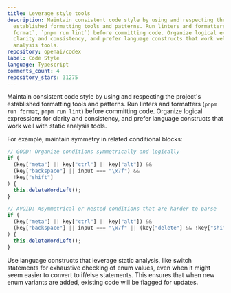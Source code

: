 ```yaml
---
title: Leverage style tools
description: Maintain consistent code style by using and respecting the project's
  established formatting tools and patterns. Run linters and formatters (`pnpm run
  format`, `pnpm run lint`) before committing code. Organize logical expressions for
  clarity and consistency, and prefer language constructs that work well with static
  analysis tools.
repository: openai/codex
label: Code Style
language: Typescript
comments_count: 4
repository_stars: 31275
---
```


Maintain consistent code style by using and respecting the project's established formatting tools and patterns. Run linters and formatters (`pnpm run format`, `pnpm run lint`) before committing code. Organize logical expressions for clarity and consistency, and prefer language constructs that work well with static analysis tools.

For example, maintain symmetry in related conditional blocks:

```typescript
// GOOD: Organize conditions symmetrically and logically
if (
  (key["meta"] || key["ctrl"] || key["alt"]) &&
  (key["backspace"] || input === "\x7f") &&
  !key["shift"]
) {
  this.deleteWordLeft();
}

// AVOID: Asymmetrical or nested conditions that are harder to parse
if (
  (key["meta"] || key["ctrl"] || key["alt"]) &&
  (key["backspace"] || input === "\x7f" || (key["delete"] && !key["shift"]))
) {
  this.deleteWordLeft();
}
```

Use language constructs that leverage static analysis, like switch statements for exhaustive checking of enum values, even when it might seem easier to convert to if/else statements. This ensures that when new enum variants are added, existing code will be flagged for updates.